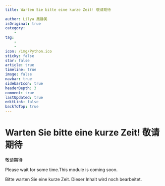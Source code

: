 ```yaml
---
title: Warten Sie bitte eine kurze Zeit! 敬请期待
 
author: Lilya 黑静美
isOriginal: true
category: 
    - 
tag:
    - 
    - 
icon: /img/Python.ico
sticky: false
star: false
article: true
timeline: true
image: false
navbar: true
sidebarIcon: true
headerDepth: 3
comment: true
lastUpdated: true
editLink: false
backToTop: true
---
```


# Warten Sie bitte eine kurze Zeit! 敬请期待

敬请期待

Please wait for some time.This module is coming soon. 

Bitte warten Sie eine kurze Zeit. Dieser Inhalt wird noch bearbeitet.

